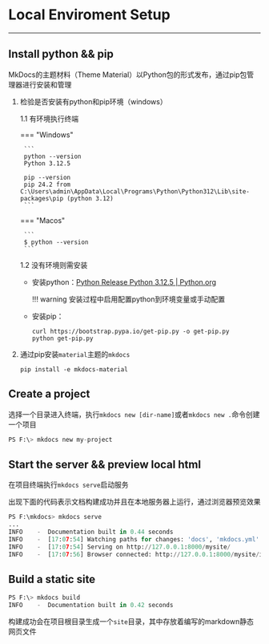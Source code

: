 # Local Enviroment Setup
-----

## Install python && pip

MkDocs的主题材料（Theme Material）以Python包的形式发布，通过pip包管理器进行安装和管理

1. 检验是否安装有python和pip环境（windows）

    1.1 有环境执行终端

    === "Windows"

        ``` 
        python --version
        Python 3.12.5
      
        pip --version
        pip 24.2 from C:\Users\admin\AppData\Local\Programs\Python\Python312\Lib\site-packages\pip (python 3.12)
        ```
    === "Macos"

        ``` 
        $ python --version
        ```


    1.2 没有环境则需安装

    * 安装python：[Python Release Python 3.12.5 | Python.org](https://www.python.org/downloads/release/python-3125/)

        !!! warning
             安装过程中启用配置python到环境变量或手动配置

    * 安装pip：

         ```
         curl https://bootstrap.pypa.io/get-pip.py -o get-pip.py
         python get-pip.py
         ```

2. 通过pip安装`material`主题的`mkdocs`

    ```
    pip install -e mkdocs-material
    ```

## Create a project

选择一个目录进入终端，执行`mkdocs new [dir-name]`或者`mkdocs new .`命令创建一个项目

```python title='mkdocs new my-project'
PS F:\> mkdocs new my-project
```

## Start the server && preview local html

在项目终端执行`mkdocs serve`启动服务

出现下面的代码表示文档构建成功并且在本地服务器上运行，通过浏览器预览效果
```python title='mkdocs serve'
PS F:\mkdocs> mkdocs serve
...
INFO    -  Documentation built in 0.44 seconds
INFO    -  [17:07:54] Watching paths for changes: 'docs', 'mkdocs.yml'
INFO    -  [17:07:54] Serving on http://127.0.0.1:8000/mysite/
INFO    -  [17:07:56] Browser connected: http://127.0.0.1:8000/mysite/install/local/
```

## Build a static site


```python title='mkdocs build'
PS F:\> mkdocs build
INFO    -  Documentation built in 0.42 seconds
```

构建成功会在项目根目录生成一个`site`目录，其中存放着编写的markdown静态网页文件
